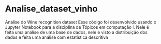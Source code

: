 # Analise_dataset_vinho
Análise do Wine recognition dataset
Esse código foi desenvolvido usando o Jupyter Notebook para a disciplina de Tópicos em computação I. Nele é feita uma análise de uma base de dados, nele é visto a distribuição dos dados e feita uma análise com estatística descritiva
